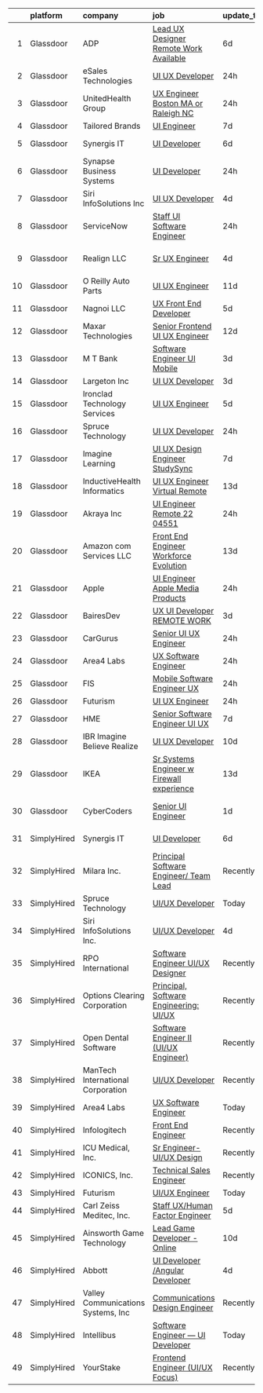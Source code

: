 

|    | platform    | company                            | job                                                                                                                                                                                                                                                                                                                                                                                                                                                                                                                                                                                                                                                                                                                                                                                                                                                                                                                                                                                                                                                                                                                                                                                                                                                                                                                                                                           | update_time   | location                     |
|---:|:------------|:-----------------------------------|:------------------------------------------------------------------------------------------------------------------------------------------------------------------------------------------------------------------------------------------------------------------------------------------------------------------------------------------------------------------------------------------------------------------------------------------------------------------------------------------------------------------------------------------------------------------------------------------------------------------------------------------------------------------------------------------------------------------------------------------------------------------------------------------------------------------------------------------------------------------------------------------------------------------------------------------------------------------------------------------------------------------------------------------------------------------------------------------------------------------------------------------------------------------------------------------------------------------------------------------------------------------------------------------------------------------------------------------------------------------------------|:--------------|:-----------------------------|
|  1 | Glassdoor   | ADP                                | [Lead UX Designer  Remote Work Available ](https://www.glassdoor.com/partner/jobListing.htm?pos=103&ao=1110586&s=58&guid=0000018281619fdebff376926806e82a&src=GD_JOB_AD&t=SR&vt=w&cs=1_30e8bc1c&cb=1660028035352&jobListingId=1008047592048&cpc=5EFBB0462F9C6B7A&jrtk=3-0-1ga0m3812khr1801-1ga0m381egah2800-2964b2fa15e3ba05--6NYlbfkN0BdBocYeX87Z3tbYO-a3tIUonBsExDdYt9uQcyNDOozXqP-6GfjacfgnJd8vJ-A5HhoM3nf9_HC2qNaRSymlZrdK8-vkRQj8vwJovxOjQZ2gIJJItXvwpsyUi8fWUaIFTO4svYZl7Mv7NMLN9LI1_tW7_BSGKQ-ihlmHMEOpOZjx5JQxGOnp2u3pkC33DcebHgdnELrF1bkTIbwyMOZflfkfVGIMhQzrBUm5HncqmZ4IVd6jT55IMOewGOge1186UJyycSkvOIZR92yLcmoAAhbKn3t-ED_3zAo8jdqiqfuycQaVvwOk5H5SARD4DA_qZG5OJ6QwK62yBSt-7zXs-mv6tj6zfcHiOxT2m13B-DS-riEMTNgSmzVHBXdBIyjUXY-ExAlUuuadcvdejDkF5fP47GA5PABpp17psBFoQRHR8WERBDzxeKzzmABUJwEggQQ7MUGmZ1XV2VvyexF5HngX7a5om0sZxdNLaEE5ViJBPEVsoLDWUMMxKr_RMvb0vz10ixrJ7cxotNDqspMnP6Bb-io_JiUd0hD-MneKzxv4Q%3D%3D)                                                                                                                                                                                                                                                                                                                                                                                                                                                    | 6d            | Roseland, NJ                 |
|  2 | Glassdoor   | eSales Technologies                | [UI   UX Developer](https://www.glassdoor.com/partner/jobListing.htm?pos=111&ao=1136043&s=58&guid=0000018281619fdebff376926806e82a&src=GD_JOB_AD&t=SR&vt=w&cs=1_54fc0329&cb=1660028035353&jobListingId=1008059952788&jrtk=3-0-1ga0m3812khr1801-1ga0m381egah2800-7b395caa673f4bf7-)                                                                                                                                                                                                                                                                                                                                                                                                                                                                                                                                                                                                                                                                                                                                                                                                                                                                                                                                                                                                                                                                                            | 24h           | West Babylon, NY             |
|  3 | Glassdoor   | UnitedHealth Group                 | [UX Engineer   Boston  MA or Raleigh  NC](https://www.glassdoor.com/partner/jobListing.htm?pos=108&ao=1110586&s=58&guid=0000018281619fdebff376926806e82a&src=GD_JOB_AD&t=SR&vt=w&cs=1_92361bfe&cb=1660028035353&jobListingId=1008060486530&cpc=2CAED5C921A5F994&jrtk=3-0-1ga0m3812khr1801-1ga0m381egah2800-a63a6c7c61941d95--6NYlbfkN0C8O9VKdOj_1Zh75e9_CvYhSsWVxS1Pvi5WUWhsf4w7FOycHcR50Ta-CQORLM6vDVclEpo4X-9gp1E9QgPCLjwV0w_7wWugAqGr_9ef03I84PG6iUweR98sSSHoh4JlmVhHmcARSKMPp-6S6r88ptyRBUFkQFTjI_H_imsl_UAhqvBjva-Z1wbryfJ7kQfGCb6jQgg8Tu-wa18Mqalov8xcOBW2xFpFfsKbAIywGgNJ0-lyzMFc4SIrtipgFc4tir9DBu0vLP_iSbVtW5Fff7a2dEX_zFyrP92i5OS9fMcUnJD4-Z3bWjUUNIPiYq-EfuhCcFx0TIxmV3GVGMirN4MeskAqenfIijfSgw4jLTA4umzOHSOV38dMD1gkeX4sAZlv5xRu8xKsy1ph-IL4YSEPMlq4zWDoh2BJPD8Fg_0nqQix_HeIaOsi)                                                                                                                                                                                                                                                                                                                                                                                                                                                                                                                                                                                 | 24h           | Raleigh, NC                  |
|  4 | Glassdoor   | Tailored Brands                    | [UI Engineer](https://www.glassdoor.com/partner/jobListing.htm?pos=118&ao=1136043&s=58&guid=0000018281619fdebff376926806e82a&src=GD_JOB_AD&t=SR&vt=w&cs=1_f4a7d39d&cb=1660028035354&jobListingId=1008045124292&jrtk=3-0-1ga0m3812khr1801-1ga0m381egah2800-598054b7580335cf-)                                                                                                                                                                                                                                                                                                                                                                                                                                                                                                                                                                                                                                                                                                                                                                                                                                                                                                                                                                                                                                                                                                  | 7d            | Fremont, CA                  |
|  5 | Glassdoor   | Synergis IT                        | [UI Developer](https://www.glassdoor.com/partner/jobListing.htm?pos=121&ao=1136043&s=58&guid=0000018281619fdebff376926806e82a&src=GD_JOB_AD&t=SR&vt=w&ea=1&cs=1_52cc8972&cb=1660028035354&jobListingId=1008047975947&jrtk=3-0-1ga0m3812khr1801-1ga0m381egah2800-91577a42ef6c1210-)                                                                                                                                                                                                                                                                                                                                                                                                                                                                                                                                                                                                                                                                                                                                                                                                                                                                                                                                                                                                                                                                                            | 6d            | Pittsburgh, PA               |
|  6 | Glassdoor   | Synapse Business Systems           | [UI Developer](https://www.glassdoor.com/partner/jobListing.htm?pos=119&ao=1136043&s=58&guid=0000018281619fdebff376926806e82a&src=GD_JOB_AD&t=SR&vt=w&ea=1&cs=1_87682da9&cb=1660028035354&jobListingId=1008060444727&jrtk=3-0-1ga0m3812khr1801-1ga0m381egah2800-56709d1759f0eb63-)                                                                                                                                                                                                                                                                                                                                                                                                                                                                                                                                                                                                                                                                                                                                                                                                                                                                                                                                                                                                                                                                                            | 24h           | Washington, DC               |
|  7 | Glassdoor   | Siri InfoSolutions Inc             | [UI UX Developer](https://www.glassdoor.com/partner/jobListing.htm?pos=115&ao=1136043&s=58&guid=0000018281619fdebff376926806e82a&src=GD_JOB_AD&t=SR&vt=w&ea=1&cs=1_c20cc645&cb=1660028035353&jobListingId=1008054070298&jrtk=3-0-1ga0m3812khr1801-1ga0m381egah2800-2cbb1ce67147f0f4-)                                                                                                                                                                                                                                                                                                                                                                                                                                                                                                                                                                                                                                                                                                                                                                                                                                                                                                                                                                                                                                                                                         | 4d            | Remote                       |
|  8 | Glassdoor   | ServiceNow                         | [Staff UI Software Engineer](https://www.glassdoor.com/partner/jobListing.htm?pos=114&ao=1136043&s=58&guid=0000018281619fdebff376926806e82a&src=GD_JOB_AD&t=SR&vt=w&cs=1_89641c6a&cb=1660028035353&jobListingId=1008061425030&jrtk=3-0-1ga0m3812khr1801-1ga0m381egah2800-eda6efb025a16525-)                                                                                                                                                                                                                                                                                                                                                                                                                                                                                                                                                                                                                                                                                                                                                                                                                                                                                                                                                                                                                                                                                   | 24h           | San Diego, CA                |
|  9 | Glassdoor   | Realign LLC                        | [Sr  UX Engineer](https://www.glassdoor.com/partner/jobListing.htm?pos=124&ao=1136043&s=58&guid=0000018281619fdebff376926806e82a&src=GD_JOB_AD&t=SR&vt=w&cs=1_366e7eda&cb=1660028035356&jobListingId=1008053325139&jrtk=3-0-1ga0m3812khr1801-1ga0m381egah2800-24bfd85a72ac27b6-)                                                                                                                                                                                                                                                                                                                                                                                                                                                                                                                                                                                                                                                                                                                                                                                                                                                                                                                                                                                                                                                                                              | 4d            | San Francisco, CA            |
| 10 | Glassdoor   | O Reilly Auto Parts                | [UI UX Engineer](https://www.glassdoor.com/partner/jobListing.htm?pos=125&ao=1136043&s=58&guid=0000018281619fdebff376926806e82a&src=GD_JOB_AD&t=SR&vt=w&cs=1_1aa1e836&cb=1660028035356&jobListingId=1008035971670&jrtk=3-0-1ga0m3812khr1801-1ga0m381egah2800-2f93c3754b8840b2-)                                                                                                                                                                                                                                                                                                                                                                                                                                                                                                                                                                                                                                                                                                                                                                                                                                                                                                                                                                                                                                                                                               | 11d           | Springfield, MO              |
| 11 | Glassdoor   | Nagnoi  LLC                        | [UX  Front End Developer](https://www.glassdoor.com/partner/jobListing.htm?pos=101&ao=1110586&s=58&guid=0000018281619fdebff376926806e82a&src=GD_JOB_AD&t=SR&vt=w&ea=1&cs=1_55d0d786&cb=1660028035352&jobListingId=1008049937405&cpc=1641D5D5536C06B6&jrtk=3-0-1ga0m3812khr1801-1ga0m381egah2800-21bfd3eba3eb14a6--6NYlbfkN0DWNcQCvkjTdXvxTawXKm_4Db7G-FMEfWU4D2fxzPJGiBVAnIB3FaXs8De9nwWaUaUzrwuh8qyFUQey5ZHtGckbuvZY7-8mx3S0U9XFrFWgzhm_lpGVhnSL8l7WIUXzxHJ6ySxkaLs-HPERc9IhIlUqTTuTTKWoJhBbsqyMM6j-CeLOgaPso7VrzwKhX3efV7yA6XyTp3JSSVtEyNMt9W219do3mSx1LGOunEjynz9kEzRuSpAQuPUTCxr7fk8Uih5FYMgQLeHwavsTnN8dn6xfmhKR9NKQh5ZutZUchdwL8U2Zgl0KP5aGtP6IG991vDZjkxFyEK8lAHgon1fjPLu31kuMDwKiz8sGjBAg-yXWtisptBhN3GHVt0xAZe0htCYLsf_cH5EF_s9HI2Ie3hpnREiTBwiM8rGziO3iMK_VfiP5bq8Q4151TZbV4Oxi2Oy6LivbeEYEDNZ4aQp116zD5hEYnMaMQacoTSuTiKZ3-HBZRkNnRKSiqQ2nQmMmEAt5qebQNxL6Rg%3D%3D)                                                                                                                                                                                                                                                                                                                                                                                                                                                                                                | 5d            | San Juan, PR                 |
| 12 | Glassdoor   | Maxar Technologies                 | [Senior Frontend UI UX Engineer](https://www.glassdoor.com/partner/jobListing.htm?pos=126&ao=1136043&s=58&guid=0000018281619fdebff376926806e82a&src=GD_JOB_AD&t=SR&vt=w&cs=1_c5a15e7e&cb=1660028035357&jobListingId=1008033373406&jrtk=3-0-1ga0m3812khr1801-1ga0m381egah2800-0ae6ac35b290c7f9-)                                                                                                                                                                                                                                                                                                                                                                                                                                                                                                                                                                                                                                                                                                                                                                                                                                                                                                                                                                                                                                                                               | 12d           | Remote                       |
| 13 | Glassdoor   | M T Bank                           | [Software Engineer   UI Mobile](https://www.glassdoor.com/partner/jobListing.htm?pos=123&ao=1136043&s=58&guid=0000018281619fdebff376926806e82a&src=GD_JOB_AD&t=SR&vt=w&cs=1_2cc5e669&cb=1660028035356&jobListingId=1008055765999&jrtk=3-0-1ga0m3812khr1801-1ga0m381egah2800-4aa93c9139fd4a07-)                                                                                                                                                                                                                                                                                                                                                                                                                                                                                                                                                                                                                                                                                                                                                                                                                                                                                                                                                                                                                                                                                | 3d            | Wilmington, DE               |
| 14 | Glassdoor   | Largeton Inc                       | [UI UX Developer](https://www.glassdoor.com/partner/jobListing.htm?pos=117&ao=1136043&s=58&guid=0000018281619fdebff376926806e82a&src=GD_JOB_AD&t=SR&vt=w&ea=1&cs=1_eaf1fd6f&cb=1660028035354&jobListingId=1008055639236&jrtk=3-0-1ga0m3812khr1801-1ga0m381egah2800-9b481e4d149f37c0-)                                                                                                                                                                                                                                                                                                                                                                                                                                                                                                                                                                                                                                                                                                                                                                                                                                                                                                                                                                                                                                                                                         | 3d            | Remote                       |
| 15 | Glassdoor   | Ironclad Technology Services       | [UI UX Engineer](https://www.glassdoor.com/partner/jobListing.htm?pos=130&ao=1136043&s=58&guid=0000018281619fdebff376926806e82a&src=GD_JOB_AD&t=SR&vt=w&cs=1_ee678e93&cb=1660028035357&jobListingId=1008050634246&jrtk=3-0-1ga0m3812khr1801-1ga0m381egah2800-89c2c3b48b3b8aca-)                                                                                                                                                                                                                                                                                                                                                                                                                                                                                                                                                                                                                                                                                                                                                                                                                                                                                                                                                                                                                                                                                               | 5d            | Springfield, VA              |
| 16 | Glassdoor   | Spruce Technology                  | [UI UX Developer](https://www.glassdoor.com/partner/jobListing.htm?pos=112&ao=1136043&s=58&guid=0000018281619fdebff376926806e82a&src=GD_JOB_AD&t=SR&vt=w&cs=1_2b6f57fa&cb=1660028035353&jobListingId=1008060332723&jrtk=3-0-1ga0m3812khr1801-1ga0m381egah2800-f6c870f68138dcea-)                                                                                                                                                                                                                                                                                                                                                                                                                                                                                                                                                                                                                                                                                                                                                                                                                                                                                                                                                                                                                                                                                              | 24h           | Remote                       |
| 17 | Glassdoor   | Imagine Learning                   | [UI UX Design Engineer  StudySync](https://www.glassdoor.com/partner/jobListing.htm?pos=104&ao=1110586&s=58&guid=0000018281619fdebff376926806e82a&src=GD_JOB_AD&t=SR&vt=w&cs=1_4ce4055c&cb=1660028035352&jobListingId=1008045497639&cpc=8A48E7D5890B96AC&jrtk=3-0-1ga0m3812khr1801-1ga0m381egah2800-7913e879293971f5--6NYlbfkN0Bchr_UY39KtSsAjKsJo0AokNYr_kAedn9WnI5WlzggsRMp4ocCeSu2E_MKtxs09_ltkQxzu0o86JqUuABVUVJX1qOm4xfSiA-YbZjUOHvxIu-sWxrvceAnzEpokOeUefT6q_XOAgAT8gP79My-xWFqmzlLynxVFgSghLEvL1Mr_4iABjRONsQD-PwP2Jql3QN6fcdK-yf9nFvjtfqk-s9MqUZQcAm4jWf874eRv3iEmcyGnr4ay0WJGSK0BAd-H-p-rvWw2KgROUX0IDZ05hD7D7HgKcQrn2pUI41nxz4mnYhZIzIngPH0s-gtHEZF4L0xuqrU0PlAzVNPYIJRb1YX1oGXxF2G7TzQgcUfyKxYyyTDIWLuyYM-MHb4aNlsBt0dyr8YKpNWjPHFDVk7vwU586CteIrA2InqRqqWkPp5MObWUos7LB6K5AVnXHAniyMlUr4ItjNKdSogurP00QsYv6ZdWQ4jtIvsVypXri_kXjUZqw3J_c1GNDYLH9rs-FIknF0pDdkXGGifVSu6_RjJfVrJCE8eg4nvv-ujecdW-5M-8SOYVmeDm1PVZkKhP8fE47iyaE6U5Rj2-JwU6iwJKPoXLSCZIvk%3D)                                                                                                                                                                                                                                                                                                                                                                                                          | 7d            | Scottsdale, AZ               |
| 18 | Glassdoor   | InductiveHealth Informatics        | [UI UX Engineer  Virtual   Remote ](https://www.glassdoor.com/partner/jobListing.htm?pos=128&ao=1136043&s=58&guid=0000018281619fdebff376926806e82a&src=GD_JOB_AD&t=SR&vt=w&ea=1&cs=1_d8533d14&cb=1660028035357&jobListingId=1008032302378&jrtk=3-0-1ga0m3812khr1801-1ga0m381egah2800-9c089c41a43366ae-)                                                                                                                                                                                                                                                                                                                                                                                                                                                                                                                                                                                                                                                                                                                                                                                                                                                                                                                                                                                                                                                                       | 13d           | Atlanta, GA                  |
| 19 | Glassdoor   | Akraya Inc                         | [UI Engineer   Remote  22 04551](https://www.glassdoor.com/partner/jobListing.htm?pos=116&ao=1136043&s=58&guid=0000018281619fdebff376926806e82a&src=GD_JOB_AD&t=SR&vt=w&cs=1_709c554d&cb=1660028035353&jobListingId=1008061539825&jrtk=3-0-1ga0m3812khr1801-1ga0m381egah2800-f1c17afa8dac0673-)                                                                                                                                                                                                                                                                                                                                                                                                                                                                                                                                                                                                                                                                                                                                                                                                                                                                                                                                                                                                                                                                               | 24h           | Santa Clara, CA              |
| 20 | Glassdoor   | Amazon com Services LLC            | [Front End Engineer  Workforce Evolution](https://www.glassdoor.com/partner/jobListing.htm?pos=120&ao=1136043&s=58&guid=0000018281619fdebff376926806e82a&src=GD_JOB_AD&t=SR&vt=w&cs=1_44c41bf5&cb=1660028035354&jobListingId=1008031241208&jrtk=3-0-1ga0m3812khr1801-1ga0m381egah2800-21cabc82a6a122f1-)                                                                                                                                                                                                                                                                                                                                                                                                                                                                                                                                                                                                                                                                                                                                                                                                                                                                                                                                                                                                                                                                      | 13d           | Remote                       |
| 21 | Glassdoor   | Apple                              | [UI Engineer   Apple Media Products](https://www.glassdoor.com/partner/jobListing.htm?pos=102&ao=1110586&s=58&guid=0000018281619fdebff376926806e82a&src=GD_JOB_AD&t=SR&vt=w&cs=1_3de07146&cb=1660028035352&jobListingId=1008061779640&cpc=FB7E4A1762AE5BEC&jrtk=3-0-1ga0m3812khr1801-1ga0m381egah2800-e8886ac6518afbe5--6NYlbfkN0BvKrLyj5gPmtZO9T8euul8TCxuuKNOtzRJOomxnwSEodTz2Bc-sPZlC5mDe-NOaJiUI_kyMW_d9xi1jJl2vFdnImTkyiLX27SeVP2iOybNEGsK2OFSV8Qk2YK4us4262QWpqPSzsIJaIUV_EvANtIiwZcoQ2ruN8rfU2Pc4ZX03IgPUfA2VV6j7ykX3JukifqXrA7h9hqMusAxRV5mDGllzUFK6y5zlYP24aeQFKD8P-bjWUQimzqEPQW7tyegL386qPPOFOs2s6h3BsEYGZX2EFKj1KWS6fKowHM_I9sDXN5BbapyqBxsxL1yXwDwr3YxY6MIJ2U2fTzcNCqchd6LtS8WX-V0Z-Cc-yMx_3J-tA6oC_p9cIX8x7jsF-YGQkE91ZcGOEsd4Th2TtQc9baCpwrR-UJ46_xrLwAgBAHeE9ZN3vvNb76SvjZpnFQ0Kz3UrJJCJmUz2tRbjuGD3SjVPiGPZRGQV0ATWUoEWHjBs1OCSqNlxFcL-wklU1Aa1Zqx1jj2QkmWOWhbg1CKf5KgrTY_uSCjuG3E9Q5LilTaWzYWUZPrevZGxYi8kH_NDJVjv4L-wf03iSd8nU16IQS3XDK7SMFDbY-6dFPspfkyAvKyr0y4t9S_BOF72Vkd7yl8oEscKCnNR16ylhTKx8zs2TM0LF-so4sY13hvvHpEzsM1m2ehi8ZC61q1WZitl6Yj7AFW5QDCnmraydJeGt-WRpIhNv4TY-XPy55IrnGDQY4wQXdsxjzfLPOM7MB9LX3zJM4w2S1bJM20AVhspVmR-TOmAbKn7jPsvKI9P18cclyElbpzIE9ABQ_ktseFARbhtCjz5tspOGVNTjT_3cn7XhuAKqYFusND3XXq1WraCvd-Pk9lHZOxqE_S62O4quxmjlmeLdrTxHT6fPv1dK3hM11ypWUAg4rCDV2DiBaJnF6rnD9JpT6bs3mggFuHPHzObwl5yZoA9R5abEILZEMgR9GLZLIqlA8%3D)        | 24h           | San Diego, CA                |
| 22 | Glassdoor   | BairesDev                          | [UX UI Developer   REMOTE WORK](https://www.glassdoor.com/partner/jobListing.htm?pos=106&ao=1110586&s=58&guid=0000018281619fdebff376926806e82a&src=GD_JOB_AD&t=SR&vt=w&cs=1_c0f43f87&cb=1660028035352&jobListingId=1008055110724&cpc=8795CF9063CD573D&jrtk=3-0-1ga0m3812khr1801-1ga0m381egah2800-fb27b9a745795cf6--6NYlbfkN0BfEGkshao4EhrCCf7LYqKO8VNtf9vkQrewuI3DmTR_-G3zJxSBeo1ORWaJUaUR2cKDB-NicWU-XT8Xme3hKz_sBbJuj6LEQD3SmwRxPk7925aM9hwvpQtYkg6Ou_Yll86XDIi2V1CjsifUtmfwZmueywpFMB6wwFThf9p0imHylrbkwKnJ0Rc7I3gy0ZHFnA8YFpweXbOal7hgen8A8l0Bshhub3JdPTiIGThhBr4O7CUUolbcGieRXVBpU8NqdhIAIRwfwE1gznvUEUzQ0pEXumiJw-yH83G6iT80tDamrK8hU7PTAoOEAwF21LPyhqh_gs71Rc7HnSuznhsYcxJE4t6OzOD3nmkeZcq-YLMbdhNs8J4IJF48bFz4KcVdHpEEy50hXgmgaYoKJCXVpCm2iuwOrFKkZ05e4zy4PdAWC5RszOZgQb7GCnhN8hc9thBu87ncP-0nWunctsgjGAxgJnEV4C90ZANV4Qg1K36ghszbVVJycTkoT3HWQQtEqNKINFBU4zL6uaaEymXUw9GSuH3FB1lmySNeiJ_7R1nTOtRJje5m3bWYHQaPrYrts4UAqnyBwgD9_w%3D%3D)                                                                                                                                                                                                                                                                                                                                                                                                                               | 3d            | Los Angeles, CA              |
| 23 | Glassdoor   | CarGurus                           | [Senior UI UX Engineer](https://www.glassdoor.com/partner/jobListing.htm?pos=122&ao=1136043&s=58&guid=0000018281619fdebff376926806e82a&src=GD_JOB_AD&t=SR&vt=w&ea=1&cs=1_502b41d6&cb=1660028035356&jobListingId=1008060807150&jrtk=3-0-1ga0m3812khr1801-1ga0m381egah2800-fbd5a83b55dc12a7-)                                                                                                                                                                                                                                                                                                                                                                                                                                                                                                                                                                                                                                                                                                                                                                                                                                                                                                                                                                                                                                                                                   | 24h           | Cambridge, MA                |
| 24 | Glassdoor   | Area4 Labs                         | [UX Software Engineer](https://www.glassdoor.com/partner/jobListing.htm?pos=113&ao=1136043&s=58&guid=0000018281619fdebff376926806e82a&src=GD_JOB_AD&t=SR&vt=w&ea=1&cs=1_bbad8ce3&cb=1660028035353&jobListingId=1008060349428&jrtk=3-0-1ga0m3812khr1801-1ga0m381egah2800-87eb3a89d1eb55d1-)                                                                                                                                                                                                                                                                                                                                                                                                                                                                                                                                                                                                                                                                                                                                                                                                                                                                                                                                                                                                                                                                                    | 24h           | Remote                       |
| 25 | Glassdoor   | FIS                                | [Mobile Software Engineer UX](https://www.glassdoor.com/partner/jobListing.htm?pos=105&ao=1110586&s=58&guid=0000018281619fdebff376926806e82a&src=GD_JOB_AD&t=SR&vt=w&cs=1_8ec9facd&cb=1660028035352&jobListingId=1008060460251&cpc=217C45A42544DB93&jrtk=3-0-1ga0m3812khr1801-1ga0m381egah2800-232d9c1c0fb6288f--6NYlbfkN0Cildmy3xp5DDe1hey2wetZ8Im9iLhFVTD2n6CnBp0IwGXOGgNcYYB1IlPUvVnWrEM6U3mXRGjAG-IfXQSeaQ0LitQZFsURwgZWoLfbEYFhj_Rq-7ZSSNDOREe25WEDxdsJD2IvKJAKr3IT21IyvCCHkt0enKL7wteb9ep9_IjVVxOWJIDVIW4M-cexAWwc7yA_XtjPt62HB9WCZTladwFFl-8quRA3SYWm6qZ32bELut81RVy6bJCqaZaTJA8ukwa4aEdcYPb7PgNNmxV4ighnBaJMGQ-HqLDmOhreM5cL-BktxmYfmtqgWWI8raD1W__SGcNh69ssBtb9t4f3b88YPxs17rEemykTVEzM-_0q_sAhK1yU9Fze1uFkcdPuqCIMJIQ4FiRx2Np4BmyND-dHHw2qRaZ0tURJIJHbevlBoTmhgt26Ptj_d3GsXkkPZr04ZSZqk7zwDw%3D%3D)                                                                                                                                                                                                                                                                                                                                                                                                                                                                                                                                                                 | 24h           | Addison, TX                  |
| 26 | Glassdoor   | Futurism                           | [UI UX Engineer](https://www.glassdoor.com/partner/jobListing.htm?pos=110&ao=1136043&s=58&guid=0000018281619fdebff376926806e82a&src=GD_JOB_AD&t=SR&vt=w&cs=1_b2a13db2&cb=1660028035353&jobListingId=1008060402033&jrtk=3-0-1ga0m3812khr1801-1ga0m381egah2800-c25b034dabadb2e0-)                                                                                                                                                                                                                                                                                                                                                                                                                                                                                                                                                                                                                                                                                                                                                                                                                                                                                                                                                                                                                                                                                               | 24h           | Atlanta, GA                  |
| 27 | Glassdoor   | HME                                | [Senior Software Engineer   UI UX](https://www.glassdoor.com/partner/jobListing.htm?pos=127&ao=1136043&s=58&guid=0000018281619fdebff376926806e82a&src=GD_JOB_AD&t=SR&vt=w&cs=1_00275fa1&cb=1660028035357&jobListingId=1008045803295&jrtk=3-0-1ga0m3812khr1801-1ga0m381egah2800-7c791c331907b491-)                                                                                                                                                                                                                                                                                                                                                                                                                                                                                                                                                                                                                                                                                                                                                                                                                                                                                                                                                                                                                                                                             | 7d            | Carlsbad, CA                 |
| 28 | Glassdoor   | IBR  Imagine Believe Realize       | [UI UX Developer](https://www.glassdoor.com/partner/jobListing.htm?pos=129&ao=1136043&s=58&guid=0000018281619fdebff376926806e82a&src=GD_JOB_AD&t=SR&vt=w&ea=1&cs=1_53a0d3dc&cb=1660028035357&jobListingId=1008037790569&jrtk=3-0-1ga0m3812khr1801-1ga0m381egah2800-1b12c066bd224063-)                                                                                                                                                                                                                                                                                                                                                                                                                                                                                                                                                                                                                                                                                                                                                                                                                                                                                                                                                                                                                                                                                         | 10d           | Remote                       |
| 29 | Glassdoor   | IKEA                               | [Sr  Systems Engineer w Firewall experience](https://www.glassdoor.com/partner/jobListing.htm?pos=107&ao=1110586&s=58&guid=0000018281619fdebff376926806e82a&src=GD_JOB_AD&t=SR&vt=w&cs=1_fd2edc69&cb=1660028035353&jobListingId=1008030754005&cpc=8795CF9063CD573D&jrtk=3-0-1ga0m3812khr1801-1ga0m381egah2800-58fe257a01470f06--6NYlbfkN0Duvs8W9J3ng6gJug0TleWEiZhMTn3xkaahiVgbeU0KWY7EIJvg5hnSIF7iYU2XS_0_ZA9a7IxVQ69o685Gh0ci9vE1TGhL2dyNKY786z93tMNru3nEtg0mB4d0BvLJaO8v2DRdQKIOO6mkPJqg1gnHisNzV-Cs9XyQkKQmdugcbZ4owdWPr4tkWvWtug8fqZSugl6aRxCz0PO0PwnqZyi6TxRBGvJcmYmTmdy-ZbpFKeGd7eOccFL8fRQ9HTWt0ovqGky14iw38DJUjnwFbq1HyivvesLtL2e5tIvIBYAG9daQ5zWEYl5uHJQvCQYHqqVwFGNZ2Cclld5oai6qDxzvkvOJRqKxH76FNuG4JVKo31Hkg4m97dejmnyzPbyp--Thy7w0Y7NPDSDXW0dkxh1Pho1WPjsRc3FkbvF3jWWBDIZx_xAjoSiuNld8tiMtd8_ZYZWNJKkW3AyvlK-yJB3eNYqj2Ymi0hwWZmIRm3wWNEFD41UM4oIBDPqE1QSifTK24T8mno0ha3WEDttlfVyC20b6oquIPNwNfnH0uneS9j-kjWTDfBC26gCxLtwjk8udlj8dKxwVvjZjBIE4wJfn18CrzxWrubI%3D)                                                                                                                                                                                                                                                                                                                                                                                                | 13d           | Plymouth Meeting, PA         |
| 30 | Glassdoor   | CyberCoders                        | [Senior UI Engineer](https://www.glassdoor.com/partner/jobListing.htm?pos=109&ao=1110586&s=58&guid=0000018281619fdebff376926806e82a&src=GD_JOB_AD&t=SR&vt=w&ea=1&cs=1_d0fa9064&cb=1660028035353&jobListingId=1008058282348&cpc=2CAED5C921A5F994&jrtk=3-0-1ga0m3812khr1801-1ga0m381egah2800-40ae6cc3642b8332--6NYlbfkN0CpFJQzrgRR8WqXWK1qKKEqALWJw739KlKqr2H-MSI4eoBlI4EFrmor2FYZMP3muM3qxPNuNJt_0MsHMCL8bg1Z1Mns6Z4v8sXqVhqhDj0CNe-_nzIDObaISlNHECjUbPyjhNARtio5xomKtfPIBSPGM0xOAZZc7Kf4Zmnd_bbOIbFqFYioYH-69KvZSH_-XtFZPl5A9F9rtXe-SjKhrkrbgcWrDWRv4CH4tquppobXaNGkF_q75azXEsRdf8GHsb8BF1ZajfdbjzJmzwxkAVCHTEWVoPSEzk1kMa22taAMj3TkdaU3OPl-_Oemvg_LNZgCQsp7rh8D8qNlbiiuAyhlcJyUGFs6U8qaReZdMjkaCi_w1AmMqqGZx3-3Mn2LOKEkGF6LdhozB_UNagfMjN_PZeQgbefQ_YylJVXwh7CAbb-UFM3One5wzh31xqycm0f9PrZiJeaiMXrI3WWnFWck_KP91RHWncoYW3VE_zI2Pp2fYpKQ8WsUBpWnvrZI_4vnMAYSgdhP1N_F6Ee4gXfbVyIN_08ESKGvWa-DBswm8ht3iKoSXDWXNbcI3vrKlaI0X8dyTNM1z9TO6EBb4y5iRg2n-HJxzWoCZg74dVqxSybCqOZCjMqFP-tptyVs1tu5nhAjV5gGZDnCR_28VE0jK0dJcWr7S-g-HzisPrse0reXcjPnUMd08Ncm0g7Pcj8auO7ZYnpSrMa42xVswMUbfx9Us9dTr9wpxsVuJr8hYXLuByTEA7B3d3f80BtQk9iBQ8Ky1hbffliHKCyTKi8sR2gH-ugSGDyIvTQsEC2VUEIK_3l3wRRkeB3iowXA6VPEv4jnFE0rtCWFVa0zs82_QVKVUG8LooYLjTLHPtcGxobkn-Z7AENwaDPHMdom-GFkMKQuhLiqMQ4MCSrmQZRK-mt8mr30HRaIsLuptkHiEohOyYU1hZNJPqqqnRlzQd4RNZOOoiV6Pi28Gzv-wvRThh8a-D7a7E4n7XKyzs2Gtapyj7yrPbwH) | 1d            | San Francisco, CA            |
| 31 | SimplyHired | Synergis IT                        | [UI Developer](https://www.simplyhired.com/job/oCgAidApgU3qHQOahXufgxoHuIifWD--h3MZlvb-GQMLoImgOLOcNw?q=ux+engineer)                                                                                                                                                                                                                                                                                                                                                                                                                                                                                                                                                                                                                                                                                                                                                                                                                                                                                                                                                                                                                                                                                                                                                                                                                                                          | 6d            | Pittsburgh, PA               |
| 32 | SimplyHired | Milara Inc.                        | [Principal Software Engineer/ Team Lead](https://www.simplyhired.com/job/y26YMDr_i7bfvvW3yAbF2bhdWFwL9tapVBqQq4mHCUEoMRxaETyEdQ?q=ux+engineer)                                                                                                                                                                                                                                                                                                                                                                                                                                                                                                                                                                                                                                                                                                                                                                                                                                                                                                                                                                                                                                                                                                                                                                                                                                | Recently      | Milford, MA                  |
| 33 | SimplyHired | Spruce Technology                  | [UI/UX Developer](https://www.simplyhired.com/job/VFhJ0vb3n1W4bv4R5sZG4ZJzHHvTtrByK5wy7G8bBpAolMB6VUaKlQ?q=ux+engineer)                                                                                                                                                                                                                                                                                                                                                                                                                                                                                                                                                                                                                                                                                                                                                                                                                                                                                                                                                                                                                                                                                                                                                                                                                                                       | Today         | Remote                       |
| 34 | SimplyHired | Siri InfoSolutions Inc.            | [UI/UX Developer](https://www.simplyhired.com/job/t4zusilGYHJe1oSdhBqHSUuqvqnXBC7aR9Fr1XC6hlocXssPlb27Og?q=ux+engineer)                                                                                                                                                                                                                                                                                                                                                                                                                                                                                                                                                                                                                                                                                                                                                                                                                                                                                                                                                                                                                                                                                                                                                                                                                                                       | 4d            | Remote                       |
| 35 | SimplyHired | RPO International                  | [Software Engineer UI/UX Designer](https://www.simplyhired.com/job/GRMSNumP0Lhpt-drPg-v9j2N-Pbf2V80-eSOZs-hruI9QnYRdZKTGg?q=ux+engineer)                                                                                                                                                                                                                                                                                                                                                                                                                                                                                                                                                                                                                                                                                                                                                                                                                                                                                                                                                                                                                                                                                                                                                                                                                                      | Recently      | Houston, TX                  |
| 36 | SimplyHired | Options Clearing Corporation       | [Principal, Software Engineering: UI/UX](https://www.simplyhired.com/job/6WRicnwhKtM4ghmIX48eFW9WlVHt5doMp2wkEyAG3W4q6Pq7hAvRsA?q=ux+engineer)                                                                                                                                                                                                                                                                                                                                                                                                                                                                                                                                                                                                                                                                                                                                                                                                                                                                                                                                                                                                                                                                                                                                                                                                                                | Recently      | Chicago, IL                  |
| 37 | SimplyHired | Open Dental Software               | [Software Engineer II (UI/UX Engineer)](https://www.simplyhired.com/job/KrSZsBx_SjjDz8d8xZ4ruynUCXuiXnHKyWjvf492qQyvM4ynhqFvFw?q=ux+engineer)                                                                                                                                                                                                                                                                                                                                                                                                                                                                                                                                                                                                                                                                                                                                                                                                                                                                                                                                                                                                                                                                                                                                                                                                                                 | Recently      | Salem, OR                    |
| 38 | SimplyHired | ManTech International Corporation  | [UI/UX Developer](https://www.simplyhired.com/job/5KdUz6mcDE9bzOuy1CtSQAAEIFXVuAAOWXcWDyeL7wGqvjTR6Z2gmg?q=ux+engineer)                                                                                                                                                                                                                                                                                                                                                                                                                                                                                                                                                                                                                                                                                                                                                                                                                                                                                                                                                                                                                                                                                                                                                                                                                                                       | Recently      | Hanover, MD                  |
| 39 | SimplyHired | Area4 Labs                         | [UX Software Engineer](https://www.simplyhired.com/job/MqqBV_ZEBhN_HouWFgXnux8616fqQDmzRIoDjPY9FdG4HMv-qROfFQ?q=ux+engineer)                                                                                                                                                                                                                                                                                                                                                                                                                                                                                                                                                                                                                                                                                                                                                                                                                                                                                                                                                                                                                                                                                                                                                                                                                                                  | Today         | Remote                       |
| 40 | SimplyHired | Infologitech                       | [Front End Engineer](https://www.simplyhired.com/job/BIPn9uRq5Qj1OKtZWLXl4loMDryOEK25cmRybXHpiYrdvF3cGfTEBA?q=ux+engineer)                                                                                                                                                                                                                                                                                                                                                                                                                                                                                                                                                                                                                                                                                                                                                                                                                                                                                                                                                                                                                                                                                                                                                                                                                                                    | Recently      | Remote                       |
| 41 | SimplyHired | ICU Medical, Inc.                  | [Sr Engineer-UI/UX Design](https://www.simplyhired.com/job/XeoA4rhqVILJMeA0XvUlZpLXQhi4r3EBhanx_NiaHPhIN0HFFltudg?q=ux+engineer)                                                                                                                                                                                                                                                                                                                                                                                                                                                                                                                                                                                                                                                                                                                                                                                                                                                                                                                                                                                                                                                                                                                                                                                                                                              | Recently      | San Diego, CA                |
| 42 | SimplyHired | ICONICS, Inc.                      | [Technical Sales Engineer](https://www.simplyhired.com/job/BLGA6g71PmxK_tznA_TCmnundiwYAmilk7nypVzrPwOuQDQe9f3_jg?q=ux+engineer)                                                                                                                                                                                                                                                                                                                                                                                                                                                                                                                                                                                                                                                                                                                                                                                                                                                                                                                                                                                                                                                                                                                                                                                                                                              | Recently      | Foxborough, MA               |
| 43 | SimplyHired | Futurism                           | [UI/UX Engineer](https://www.simplyhired.com/job/HKXlCq6wtORb3_v3hMvyzcfTdSNUfV5agsAfPQiCHjltfeRyWfqeAg?q=ux+engineer)                                                                                                                                                                                                                                                                                                                                                                                                                                                                                                                                                                                                                                                                                                                                                                                                                                                                                                                                                                                                                                                                                                                                                                                                                                                        | Today         | Atlanta, GA                  |
| 44 | SimplyHired | Carl Zeiss Meditec, Inc.           | [Staff UX/Human Factor Engineer](https://www.simplyhired.com/job/c3_O22TV9OnAd_EII3gVU4SbQPTLvnfvF2IQ0lKUc3Sv_HKAUmQ-dw?q=ux+engineer)                                                                                                                                                                                                                                                                                                                                                                                                                                                                                                                                                                                                                                                                                                                                                                                                                                                                                                                                                                                                                                                                                                                                                                                                                                        | 5d            | Remote                       |
| 45 | SimplyHired | Ainsworth Game Technology          | [Lead Game Developer - Online](https://www.simplyhired.com/job/38lMvCcEzVWdDqhXIuN5JRaZl7IswIwAqXMFL5CZt89y5Jf2TR4mEQ?q=ux+engineer)                                                                                                                                                                                                                                                                                                                                                                                                                                                                                                                                                                                                                                                                                                                                                                                                                                                                                                                                                                                                                                                                                                                                                                                                                                          | 10d           | Las Vegas, NV                |
| 46 | SimplyHired | Abbott                             | [UI Developer /Angular Developer](https://www.simplyhired.com/job/BjndZlJsMQm5OxFhid4PXSuMUPPr-MLcCEbgO5QRhp6239yIq0JMqg?q=ux+engineer)                                                                                                                                                                                                                                                                                                                                                                                                                                                                                                                                                                                                                                                                                                                                                                                                                                                                                                                                                                                                                                                                                                                                                                                                                                       | 4d            | Plano, TX                    |
| 47 | SimplyHired | Valley Communications Systems, Inc | [Communications Design Engineer](https://www.simplyhired.com/job/AUo7E07w2klkxUe_MpJEXKAe3q6D53g2ij9loL_ldPaRLYQDHOrlRg?q=ux+engineer)                                                                                                                                                                                                                                                                                                                                                                                                                                                                                                                                                                                                                                                                                                                                                                                                                                                                                                                                                                                                                                                                                                                                                                                                                                        | Recently      | Chicopee, MA                 |
| 48 | SimplyHired | Intellibus                         | [Software Engineer — UI Developer](https://www.simplyhired.com/job/tvrt7lWuiVzUJLrwqFV1rEvUwMcJb8QXqHKvGnlVoN44njPbjrxvBQ?q=ux+engineer)                                                                                                                                                                                                                                                                                                                                                                                                                                                                                                                                                                                                                                                                                                                                                                                                                                                                                                                                                                                                                                                                                                                                                                                                                                      | Today         | Jersey City, NJ +3 locations |
| 49 | SimplyHired | YourStake                          | [Frontend Engineer (UI/UX Focus)](https://www.simplyhired.com/job/7o5wFjcJLjexIyohvLJibZPVdB7ioIT0oO1DrEjbV0KZPcrfpP69OA?q=ux+engineer)                                                                                                                                                                                                                                                                                                                                                                                                                                                                                                                                                                                                                                                                                                                                                                                                                                                                                                                                                                                                                                                                                                                                                                                                                                       | Recently      | Remote                       |
